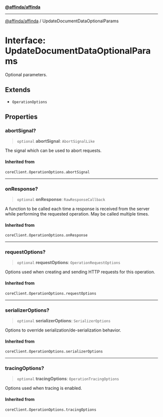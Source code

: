 [**@affinda/affinda**](../README.md)

***

[@affinda/affinda](../globals.md) / UpdateDocumentDataOptionalParams

# Interface: UpdateDocumentDataOptionalParams

Optional parameters.

## Extends

- `OperationOptions`

## Properties

### abortSignal?

> `optional` **abortSignal**: `AbortSignalLike`

The signal which can be used to abort requests.

#### Inherited from

`coreClient.OperationOptions.abortSignal`

***

### onResponse?

> `optional` **onResponse**: `RawResponseCallback`

A function to be called each time a response is received from the server
while performing the requested operation.
May be called multiple times.

#### Inherited from

`coreClient.OperationOptions.onResponse`

***

### requestOptions?

> `optional` **requestOptions**: `OperationRequestOptions`

Options used when creating and sending HTTP requests for this operation.

#### Inherited from

`coreClient.OperationOptions.requestOptions`

***

### serializerOptions?

> `optional` **serializerOptions**: `SerializerOptions`

Options to override serialization/de-serialization behavior.

#### Inherited from

`coreClient.OperationOptions.serializerOptions`

***

### tracingOptions?

> `optional` **tracingOptions**: `OperationTracingOptions`

Options used when tracing is enabled.

#### Inherited from

`coreClient.OperationOptions.tracingOptions`
